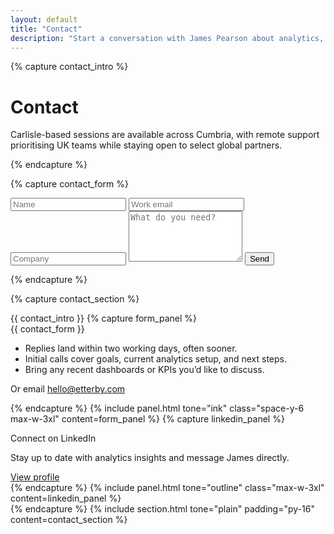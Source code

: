 ```yaml
---
layout: default
title: "Contact"
description: "Start a conversation with James Pearson about analytics, experimentation, or forecasting engagements."
---
```

{% capture contact_intro %}
  <div class="max-w-2xl space-y-3">
    <h1 class="text-3xl md:text-4xl font-semibold">Contact</h1>
    <p class="opacity-90 text-sm">Carlisle-based sessions are available across Cumbria, with remote support prioritising UK teams while staying open to select global partners.</p>
  </div>
{% endcapture %}

{% capture contact_form %}
  <form action="https://formspree.io/f/xovkjwgg" method="POST" class="grid md:grid-cols-2 gap-4">
    <input type="text" name="name" placeholder="Name" class="bg-brandblack/70 border border-white/20 rounded-lg px-4 py-3 focus:border-brandblue focus:outline-none" required>
    <input type="email" name="email" placeholder="Work email" class="bg-brandblack/70 border border-white/20 rounded-lg px-4 py-3 focus:border-brandblue focus:outline-none" required>
    <input type="text" name="company" placeholder="Company" class="bg-brandblack/70 border border-white/20 rounded-lg px-4 py-3 md:col-span-2 focus:border-brandblue focus:outline-none">
    <textarea name="message" placeholder="What do you need?" class="bg-brandblack/70 border border-white/20 rounded-lg px-4 py-3 md:col-span-2 focus:border-brandblue focus:outline-none" rows="5" required></textarea>
    <button type="submit" class="bg-brandyellow text-brandblack font-semibold rounded-xl px-6 py-3 md:col-span-2">Send</button>
  </form>
{% endcapture %}

{% capture contact_section %}
  <div class="space-y-6">
    {{ contact_intro }}
    {% capture form_panel %}
      <div class="space-y-6">
        {{ contact_form }}
        <ul class="text-sm opacity-80 space-y-1">
          <li>Replies land within two working days, often sooner.</li>
          <li>Initial calls cover goals, current analytics setup, and next steps.</li>
          <li>Bring any recent dashboards or KPIs you’d like to discuss.</li>
        </ul>
        <p class="text-xs opacity-70">Or email <a href="mailto:hello@etterby.com" class="underline">hello@etterby.com</a></p>
      </div>
    {% endcapture %}
    {% include panel.html tone="ink" class="space-y-6 max-w-3xl" content=form_panel %}
    {% capture linkedin_panel %}
      <div class="flex flex-col md:flex-row md:items-center md:justify-between gap-4">
        <div class="space-y-1">
          <p class="font-medium text-white/90">Connect on LinkedIn</p>
          <p class="text-sm text-white/60">Stay up to date with analytics insights and message James directly.</p>
        </div>
        <a href="https://www.linkedin.com/in/james-pearson-etterby" class="inline-flex items-center justify-center gap-2 px-4 py-2 rounded-lg border border-white/20 text-white/80 hover:text-white hover:border-white/40 transition" target="_blank" rel="noopener">
          <span>View profile</span>
        </a>
      </div>
    {% endcapture %}
    {% include panel.html tone="outline" class="max-w-3xl" content=linkedin_panel %}
  </div>
{% endcapture %}
{% include section.html tone="plain" padding="py-16" content=contact_section %}
